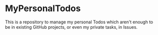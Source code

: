 # MyPersonalTodos

This is a repository to manage my personal Todos which aren't enough to be in existing GitHub projects, or even my private tasks, in Issues.
